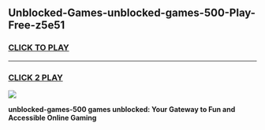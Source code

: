 
## Unblocked-Games-unblocked-games-500-Play-Free-z5e51
<h3>
<a href="https://premium76.site?title=unblocked-games-500&ref=15A">CLICK TO PLAY</a></h3>
<hr>

<h3>
<a href="https://premium76.site?title=unblocked-games-500&ref=15A">CLICK 2 PLAY</a>
  
</h3>

<a href="https://premium76.site?title=unblocked-games-500&ref=15A"><img src="https://clearcache.store/games.png"></a>


**unblocked-games-500 games unblocked: Your Gateway to Fun and Accessible Online Gaming**
